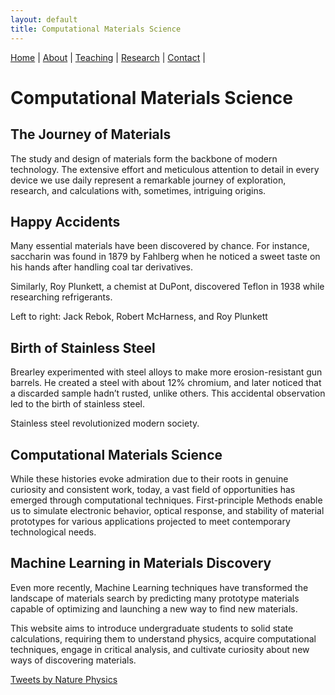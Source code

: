 ```yaml
---
layout: default
title: Computational Materials Science
---
```


<nav>
  <a href="/">Home</a> |
  <a href="/about.html">About</a> |
  <a href="/teaching.html">Teaching</a> |
  <a href="/research.html">Research</a> |
  <a href="/contact.html">Contact</a> |
</nav>

# Computational Materials Science


<div class="grid">

  <div class="card">
    <h2>The Journey of Materials</h2>
    <p>
      The study and design of materials form the backbone of modern technology. The extensive effort and meticulous attention to detail in every device we use daily represent a remarkable journey of exploration, research, and calculations with, sometimes, intriguing origins.
    </p>
  </div>

  <div class="card">
    <h2>Happy Accidents</h2>
    <p>
      Many essential materials have been discovered by chance. For instance, saccharin was found in 1879 by Fahlberg when he noticed a sweet taste on his hands after handling coal tar derivatives.
    </p>
    <p>
      Similarly, Roy Plunkett, a chemist at DuPont, discovered Teflon in 1938 while researching refrigerants.
    </p>
    <p class="photo-caption">
      Left to right: Jack Rebok, Robert McHarness, and Roy Plunkett
    </p>
  </div>

  <div class="card">
    <h2>Birth of Stainless Steel</h2>
    <p>
      Brearley experimented with steel alloys to make more erosion-resistant gun barrels. He created a steel with about 12% chromium, and later noticed that a discarded sample hadn’t rusted, unlike others. This accidental observation led to the birth of stainless steel.
    </p>
    <p class="photo-caption">
      Stainless steel revolutionized modern society.
    </p>
  </div>

  <div class="card">
    <h2>Computational Materials Science</h2>
    <p>
      While these histories evoke admiration due to their roots in genuine curiosity and consistent work, today, a vast field of opportunities has emerged through computational techniques. First-principle Methods enable us to simulate electronic behavior, optical response, and stability of material prototypes for various applications projected to meet contemporary technological needs.
    </p>
  </div>

  <div class="card">
    <h2>Machine Learning in Materials Discovery</h2>
    <p>
      Even more recently, Machine Learning techniques have transformed the landscape of materials search by predicting many prototype materials capable of optimizing and launching a new way to find new materials.
    </p>
    <p>
      This website aims to introduce undergraduate students to solid state calculations, requiring them to understand physics, acquire computational techniques, engage in critical analysis, and cultivate curiosity about new ways of discovering materials.
    </p>
  </div>

</div>


<a class="twitter-timeline"
   data-height="600"
   data-theme="dark"
   href="https://twitter.com/NaturePhysics">
  Tweets by Nature Physics
</a>
<script defer src="https://platform.twitter.com/widgets.js" charset="utf-8"></script>



